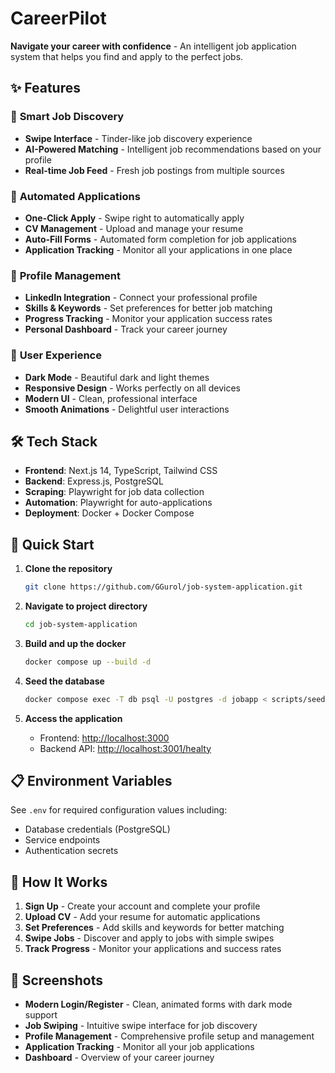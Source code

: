 # CareerPilot

**Navigate your career with confidence** - An intelligent job application system that helps you find and apply to the perfect jobs.

## ✨ Features

### 🎯 **Smart Job Discovery**
- **Swipe Interface** - Tinder-like job discovery experience
- **AI-Powered Matching** - Intelligent job recommendations based on your profile
- **Real-time Job Feed** - Fresh job postings from multiple sources

### 🤖 **Automated Applications**
- **One-Click Apply** - Swipe right to automatically apply
- **CV Management** - Upload and manage your resume
- **Auto-Fill Forms** - Automated form completion for job applications
- **Application Tracking** - Monitor all your applications in one place

### 👤 **Profile Management**
- **LinkedIn Integration** - Connect your professional profile
- **Skills & Keywords** - Set preferences for better job matching
- **Progress Tracking** - Monitor your application success rates
- **Personal Dashboard** - Track your career journey

### 🎨 **User Experience**
- **Dark Mode** - Beautiful dark and light themes
- **Responsive Design** - Works perfectly on all devices
- **Modern UI** - Clean, professional interface
- **Smooth Animations** - Delightful user interactions

## 🛠️ Tech Stack

- **Frontend**: Next.js 14, TypeScript, Tailwind CSS
- **Backend**: Express.js, PostgreSQL
- **Scraping**: Playwright for job data collection
- **Automation**: Playwright for auto-applications
- **Deployment**: Docker + Docker Compose

## 🚀 Quick Start

1. **Clone the repository**
   ```bash
   git clone https://github.com/GGurol/job-system-application.git
   ```

2. **Navigate to project directory**
   ```bash
   cd job-system-application
   ```

3. **Build and up the docker**
   ```bash
   docker compose up --build -d
   ```

4. **Seed the database**
   ```bash
   docker compose exec -T db psql -U postgres -d jobapp < scripts/seed-database.sql
   ```

5. **Access the application**
   - Frontend: [http://localhost:3000](http://localhost:3000)
   - Backend API: [http://localhost:3001/healty](http://localhost:3001/healty)

## 📋 Environment Variables

See `.env` for required configuration values including:
- Database credentials (PostgreSQL)
- Service endpoints
- Authentication secrets

## 🎯 How It Works

1. **Sign Up** - Create your account and complete your profile
2. **Upload CV** - Add your resume for automatic applications
3. **Set Preferences** - Add skills and keywords for better matching
4. **Swipe Jobs** - Discover and apply to jobs with simple swipes
5. **Track Progress** - Monitor your applications and success rates


## 📱 Screenshots

- **Modern Login/Register** - Clean, animated forms with dark mode support
- **Job Swiping** - Intuitive swipe interface for job discovery
- **Profile Management** - Comprehensive profile setup and management
- **Application Tracking** - Monitor all your job applications
- **Dashboard** - Overview of your career journey


